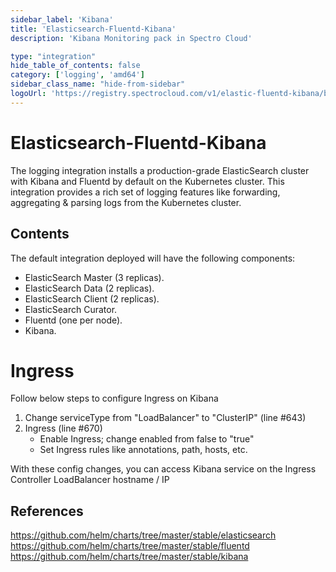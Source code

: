 ```yaml
---
sidebar_label: 'Kibana'
title: 'Elasticsearch-Fluentd-Kibana'
description: 'Kibana Monitoring pack in Spectro Cloud'

type: "integration"
hide_table_of_contents: false
category: ['logging', 'amd64']
sidebar_class_name: "hide-from-sidebar"
logoUrl: 'https://registry.spectrocloud.com/v1/elastic-fluentd-kibana/blobs/sha256:3b6d6486eb216d46164fc8b7cb784b0be6b851a85726f18bdf4450d5ed1386eb?type=image/png'
---
```




# Elasticsearch-Fluentd-Kibana

The logging integration installs a production-grade ElasticSearch cluster with Kibana and Fluentd by default on the Kubernetes cluster. This integration provides a rich set of logging features like forwarding,  aggregating & parsing logs from the Kubernetes cluster.

## Contents

The default integration deployed will have the following components:

* ElasticSearch Master (3 replicas).
* ElasticSearch Data (2 replicas).
* ElasticSearch Client (2 replicas).
* ElasticSearch Curator.
* Fluentd (one per node).
* Kibana.

# Ingress

Follow below steps to configure Ingress on Kibana

1. Change serviceType from "LoadBalancer" to "ClusterIP" (line #643)
2. Ingress (line #670)
   * Enable Ingress; change enabled from false to "true"
   * Set Ingress rules like annotations, path, hosts, etc.

With these config changes, you can access Kibana service on the Ingress Controller LoadBalancer hostname / IP

## References

https://github.com/helm/charts/tree/master/stable/elasticsearch
https://github.com/helm/charts/tree/master/stable/fluentd
https://github.com/helm/charts/tree/master/stable/kibana
